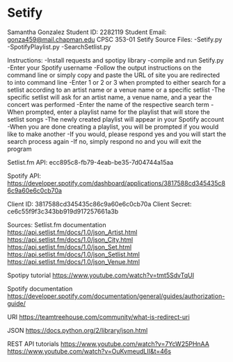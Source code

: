 # Setify

Samantha Gonzalez
Student ID: 2282119
Student Email: gonza459@mail.chapman.edu
CPSC 353-01
Setify
Source Files:
  -Setify.py
  -SpotifyPlaylist.py
  -SearchSetlist.py

Instructions:
  -Install requests and spotipy library
	-compile and run Setify.py
  -Enter your Spotify username
        -Follow the output instructions on the command line or simply copy and paste the URL of site you are redirected to into command line
  -Enter 1 or 2 or 3 when prompted to either search for a setlist according
  to an artist name or a venue name or a specific setlist
        -The specific setlist will ask for an artist name, a venue name, and a year the concert was performed
  -Enter the name of the respective search term
  -When prompted, enter a playlist name for the playlist that will store the setlist songs
      -The newly created playlist will appear in your Spotify account
  -When you are done creating a playlist, you will be prompted if you would like to make another
      -If you would, please respond yes and you will start the search process again
      -If no, simply respond no and you will exit the program

Setlist.fm API:  ecc895c8-fb79-4eab-be35-7d04744a15aa

Spotify API:
  https://developer.spotify.com/dashboard/applications/3817588cd345435c86c9a60e6c0cb70a

  Client ID:     3817588cd345435c86c9a60e6c0cb70a
  Client Secret: ce6c55f9f3c343bb919d917257661a3b

  Sources:
  Setlist.fm documentation
  https://api.setlist.fm/docs/1.0/json_Artist.html
  https://api.setlist.fm/docs/1.0/json_City.html
  https://api.setlist.fm/docs/1.0/json_Set.html
  https://api.setlist.fm/docs/1.0/json_Setlist.html
  https://api.setlist.fm/docs/1.0/json_Venue.html

Spotipy tutorial
https://www.youtube.com/watch?v=tmt5SdvTqUI

Spotify documentation
https://developer.spotify.com/documentation/general/guides/authorization-guide/

URI
https://teamtreehouse.com/community/what-is-redirect-uri

JSON
https://docs.python.org/2/library/json.html

REST API tutorials
https://www.youtube.com/watch?v=7YcW25PHnAA
https://www.youtube.com/watch?v=OuKvmeudLII&t=46s
